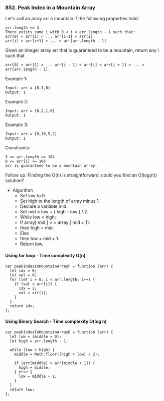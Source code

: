 ### 852. Peak Index in a Mountain Array

Let's call an array arr a mountain if the following properties hold:

```
arr.length >= 3
There exists some i with 0 < i < arr.length - 1 such that:
arr[0] < arr[1] < ... arr[i-1] < arr[i]
arr[i] > arr[i+1] > ... > arr[arr.length - 1]
```

Given an integer array arr that is guaranteed to be a mountain, return any i such that

```
arr[0] < arr[1] < ... arr[i - 1] < arr[i] > arr[i + 1] > ... > arr[arr.length - 1].
```

Example 1:

```
Input: arr = [0,1,0]
Output: 1
```

Example 2:

```
Input: arr = [0,2,1,0]
Output: 1
```

Example 3:

```
Input: arr = [0,10,5,2]
Output: 1
```

Constraints:

```
3 <= arr.length <= 104
0 <= arr[i] <= 106
arr is guaranteed to be a mountain array.
```

Follow up: Finding the O(n) is straightforward, could you find an O(log(n)) solution?

- Algorithm
  - Set low to 0.
  - Set high to the length of array minus 1.
  - Declare a variable mid.
  - Set mid = low + ( high – low ) / 2.
  - While low < high:
  - If array[ mid ] > = array [ mid + 1].
  - then high = mid.
  - Else
  - then low = mid + 1.
  - Return low.

#### Using for loop - Time complexity O(n)

```
var peakIndexInMountainArrayF = function (arr) {
  let idx = 0;
  let val = 0;
  for (let i = 0; i < arr.length; i++) {
    if (val < arr[i]) {
      idx = i;
      val = arr[i];
    }
  }
  return idx;
};
```

#### Using Binary Search - Time complexity O(log n)

```
var peakIndexInMountainArrayB = function (arr) {
  let low = (middle = 0);
  let high = arr.length - 1;

  while (low < high) {
    middle = Math.floor((high + low) / 2);

    if (arr[middle] > arr[middle + 1]) {
      high = middle;
    } else {
      low = middle + 1;
    }
  }
  return low;
};
```
